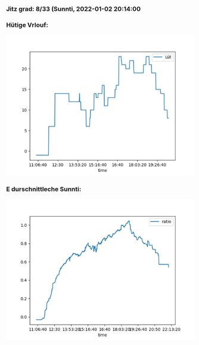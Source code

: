 ### Jitz grad: 8/33 (Sunnti, 2022-01-02 20:14:00

### Hütige Vrlouf:
![Graph](Today.png)

### E durschnittleche Sunnti:
![Graph](Sunnti.png)